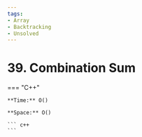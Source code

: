 ```yaml
---
tags:
- Array
- Backtracking
- Unsolved
---
```



# 39. Combination Sum

=== "C++"

    **Time:** O()

    **Space:** O()

    ``` c++
    ```